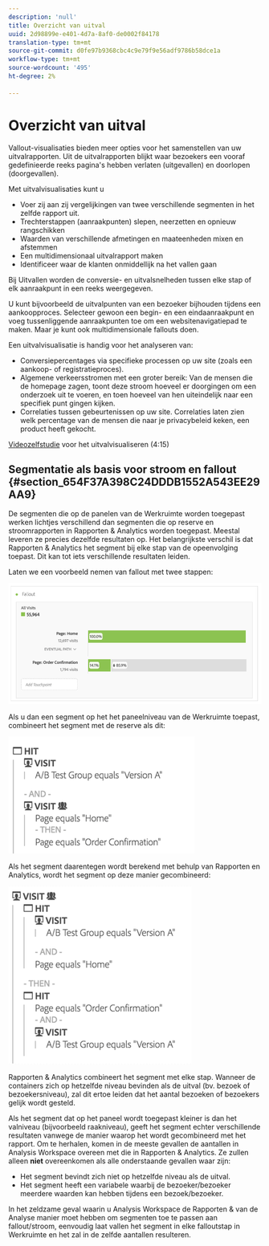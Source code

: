 ```yaml
---
description: 'null'
title: Overzicht van uitval
uuid: 2d98899e-e401-4d7a-8af0-de0002f84178
translation-type: tm+mt
source-git-commit: d0fe97b9368cbc4c9e79f9e56adf9786b58dce1a
workflow-type: tm+mt
source-wordcount: '495'
ht-degree: 2%

---
```



# Overzicht van uitval

Vallout-visualisaties bieden meer opties voor het samenstellen van uw uitvalrapporten. Uit de uitvalrapporten blijkt waar bezoekers een vooraf gedefinieerde reeks pagina&#39;s hebben verlaten (uitgevallen) en doorlopen (doorgevallen).

Met uitvalvisualisaties kunt u

* Voer zij aan zij vergelijkingen van twee verschillende segmenten in het zelfde rapport uit.
* Trechterstappen (aanraakpunten) slepen, neerzetten en opnieuw rangschikken
* Waarden van verschillende afmetingen en maateenheden mixen en afstemmen
* Een multidimensionaal uitvalrapport maken
* Identificeer waar de klanten onmiddellijk na het vallen gaan

Bij Uitvallen worden de conversie- en uitvalsnelheden tussen elke stap of elk aanraakpunt in een reeks weergegeven.

U kunt bijvoorbeeld de uitvalpunten van een bezoeker bijhouden tijdens een aankoopproces. Selecteer gewoon een begin- en een eindaanraakpunt en voeg tussenliggende aanraakpunten toe om een websitenavigatiepad te maken. Maar je kunt ook multidimensionale fallouts doen.

Een uitvalvisualisatie is handig voor het analyseren van:

* Conversiepercentages via specifieke processen op uw site (zoals een aankoop- of registratieproces).
* Algemene verkeersstromen met een groter bereik: Van de mensen die de homepage zagen, toont deze stroom hoeveel er doorgingen om een onderzoek uit te voeren, en toen hoeveel van hen uiteindelijk naar een specifiek punt gingen kijken.
* Correlaties tussen gebeurtenissen op uw site. Correlaties laten zien welk percentage van de mensen die naar je privacybeleid keken, een product heeft gekocht.

[Videozelfstudie](https://docs.adobe.com/content/help/en/analytics-learn/tutorials/analysis-workspace/analyzing-customer-journeys/fallout-visualization.html)  voor het uitvalvisualiseren (4:15)

## Segmentatie als basis voor stroom en fallout {#section_654F37A398C24DDDB1552A543EE29AA9}

De segmenten die op de panelen van de Werkruimte worden toegepast werken lichtjes verschillend dan segmenten die op reserve en stroomrapporten in Rapporten &amp; Analytics worden toegepast. Meestal leveren ze precies dezelfde resultaten op. Het belangrijkste verschil is dat Rapporten &amp; Analytics het segment bij elke stap van de opeenvolging toepast. Dit kan tot iets verschillende resultaten leiden.

Laten we een voorbeeld nemen van fallout met twee stappen:

![](assets/fallout_segments1.png)

Als u dan een segment op het het paneelniveau van de Werkruimte toepast, combineert het segment met de reserve als dit:

![](assets/fallout_seg.png)

Als het segment daarentegen wordt berekend met behulp van Rapporten en Analytics, wordt het segment op deze manier gecombineerd:

![](assets/fallout_segments3.png)

Rapporten &amp; Analytics combineert het segment met elke stap. Wanneer de containers zich op hetzelfde niveau bevinden als de uitval (bv. bezoek of bezoekersniveau), zal dit ertoe leiden dat het aantal bezoeken of bezoekers gelijk wordt gesteld.

Als het segment dat op het paneel wordt toegepast kleiner is dan het valniveau (bijvoorbeeld raakniveau), geeft het segment echter verschillende resultaten vanwege de manier waarop het wordt gecombineerd met het rapport. Om te herhalen, komen in de meeste gevallen de aantallen in Analysis Workspace overeen met die in Rapporten &amp; Analytics. Ze zullen alleen **niet** overeenkomen als alle onderstaande gevallen waar zijn:

* Het segment bevindt zich niet op hetzelfde niveau als de uitval.
* Het segment heeft een variabele waarbij de bezoeker/bezoeker meerdere waarden kan hebben tijdens een bezoek/bezoeker.

In het zeldzame geval waarin u Analysis Workspace de Rapporten &amp; van de Analyse manier moet hebben om segmenten toe te passen aan fallout/stroom, eenvoudig laat vallen het segment in elke falloutstap in Werkruimte en het zal in de zelfde aantallen resulteren.
